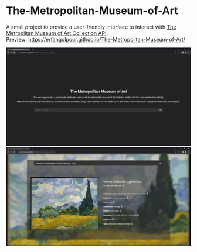# The-Metropolitan-Museum-of-Art
A small project to provide a user-friendly interface to interact with [The Metroplitan Museum of Art Collection API](https://metmuseum.github.io/).\
Preview: https://erfangolpour.github.io/The-Metropolitan-Museum-of-Art/

<img alt="Screenshots" src="screenshots/1.png">
<img alt="Screenshots" src="screenshots/2.png">
